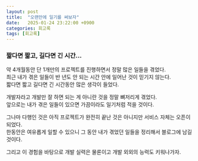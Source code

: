 ```yaml
---
layout: post
title:  "오랜만에 일기를 써보자"
date:   2025-01-24 23:22:00 +0900
categories: 회고록
tags: [회고록]
---
```


### 짧다면 짧고, 길다면 긴 시간...

약 4개월동안 단 1개만의 프로젝트를 진행하면서 정말 많은 일들을 겪었다.  
최근 내가 겪은 일들이 반 년도 안 되는 시간 안에 일어난 것이 믿기지 않는다.  
짧다면 짧고 길다면 긴 시간동안 많은 생각이 들었다.

개발자라고 개발만 잘 하면 되는 게 아니란 것을 정말 뼈저리게 겪었다.  
앞으로는 내가 겪은 일들이 있으면 가끔이라도 일기처럼 적을 것이다.

그나마 다행인 것은 아직 프로젝트가 완전히 끝난 것은 아니지만 서비스 자체는 오픈이 되었다.  
한동안은 여유롭게 일할 수 있으니 그 동안 내가 겪었던 일들을 정리해서 블로그에 남길 것이다.  

그리고 이 경험을 바탕으로 개발 실력은 물론이고 개발 외외의 능력도 키워나가자.